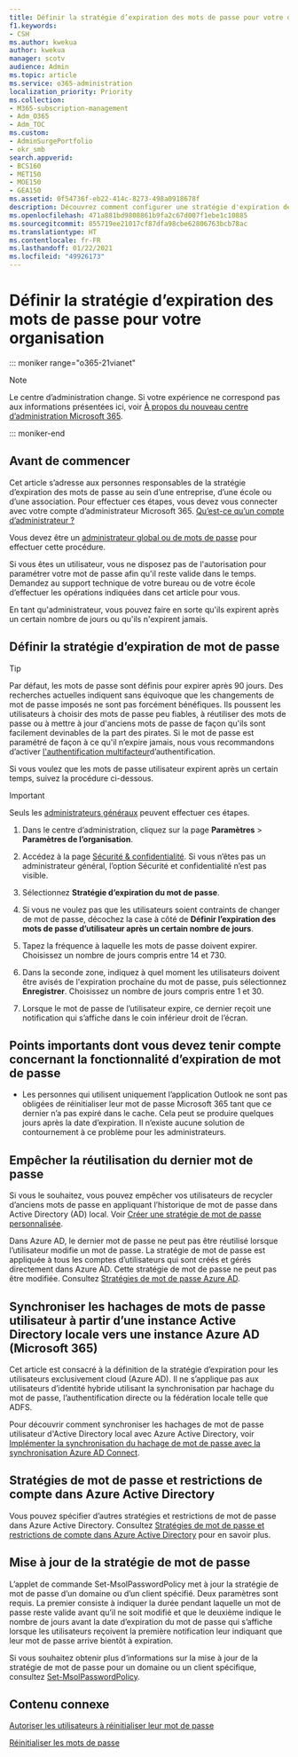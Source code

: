 ```yaml
---
title: Définir la stratégie d’expiration des mots de passe pour votre organisation
f1.keywords:
- CSH
ms.author: kwekua
author: kwekua
manager: scotv
audience: Admin
ms.topic: article
ms.service: o365-administration
localization_priority: Priority
ms.collection:
- M365-subscription-management
- Adm_O365
- Adm_TOC
ms.custom:
- AdminSurgePortfolio
- okr_smb
search.appverid:
- BCS160
- MET150
- MOE150
- GEA150
ms.assetid: 0f54736f-eb22-414c-8273-498a0918678f
description: Découvrez comment configurer une stratégie d'expiration des mots de passe pour votre organisation dans le Centre d'administration Microsoft 365.
ms.openlocfilehash: 471a881bd9808861b9fa2c67d007f1ebe1c10885
ms.sourcegitcommit: 855719ee21017cf87dfa98cbe62806763bcb78ac
ms.translationtype: HT
ms.contentlocale: fr-FR
ms.lasthandoff: 01/22/2021
ms.locfileid: "49926173"
---
```

# <a name="set-the-password-expiration-policy-for-your-organization"></a>Définir la stratégie d’expiration des mots de passe pour votre organisation

::: moniker range="o365-21vianet"

> [!NOTE]
> Le centre d’administration change. Si votre expérience ne correspond pas aux informations présentées ici, voir [À propos du nouveau centre d’administration Microsoft 365](https://docs.microsoft.com/microsoft-365/admin/microsoft-365-admin-center-preview?view=o365-worldwide).

::: moniker-end

## <a name="before-you-begin"></a>Avant de commencer

Cet article s’adresse aux personnes responsables de la stratégie d’expiration des mots de passe au sein d’une entreprise, d’une école ou d’une association. Pour effectuer ces étapes, vous devez vous connecter avec votre compte d’administrateur Microsoft 365. [Qu’est-ce qu’un compte d’administrateur ?](../admin-overview/admin-overview.md)

Vous devez être un [administrateur global ou de mots de passe](../add-users/about-admin-roles.md) pour effectuer cette procédure.

Si vous êtes un utilisateur, vous ne disposez pas de l'autorisation pour paramétrer votre mot de passe afin qu'il reste valide dans le temps. Demandez au support technique de votre bureau ou de votre école d’effectuer les opérations indiquées dans cet article pour vous.

En tant qu'administrateur, vous pouvez faire en sorte qu'ils expirent après un certain nombre de jours ou qu'ils n'expirent jamais.

## <a name="set-password-expiration-policy"></a>Définir la stratégie d’expiration de mot de passe

> [!Tip]
> Par défaut, les mots de passe sont définis pour expirer après 90 jours. Des recherches actuelles indiquent sans équivoque que les changements de mot de passe imposés ne sont pas forcément bénéfiques. Ils poussent les utilisateurs à choisir des mots de passe peu fiables, à réutiliser des mots de passe ou à mettre à jour d'anciens mots de passe de façon qu'ils sont facilement devinables de la part des pirates. Si le mot de passe est paramétré de façon à ce qu'il n’expire jamais, nous vous recommandons d’activer [l'authentification multifacteur](../security-and-compliance/set-up-multi-factor-authentication.md)d’authentification.

Si vous voulez que les mots de passe utilisateur expirent après un certain temps, suivez la procédure ci-dessous.
> [!IMPORTANT]
> Seuls les [administrateurs généraux](../add-users/about-admin-roles.md) peuvent effectuer ces étapes.
  
1. Dans le centre d’administration, cliquez sur la page **Paramètres** \> **Paramètres de l’organisation**.

2. Accédez à la page <a href="https://go.microsoft.com/fwlink/p/?linkid=2072756" target="_blank">Sécurité & confidentialité</a>.
 Si vous n’êtes pas un administrateur général, l’option Sécurité et confidentialité n’est pas visible.
  
3. Sélectionnez **Stratégie d’expiration du mot de passe**.
  
4. Si vous ne voulez pas que les utilisateurs soient contraints de changer de mot de passe, décochez la case à côté de **Définir l’expiration des mots de passe d’utilisateur après un certain nombre de jours**.
  
5. Tapez la fréquence à laquelle les mots de passe doivent expirer. Choisissez un nombre de jours compris entre 14 et 730.
  
6. Dans la seconde zone, indiquez à quel moment les utilisateurs doivent être avisés de l'expiration prochaine du mot de passe, puis sélectionnez **Enregistrer**. Choisissez un nombre de jours compris entre 1 et 30.

7. Lorsque le mot de passe de l’utilisateur expire, ce dernier reçoit une notification qui s’affiche dans le coin inférieur droit de l’écran.
  
## <a name="important-things-you-need-to-know-about-the-password-expiration-feature"></a>Points importants dont vous devez tenir compte concernant la fonctionnalité d’expiration de mot de passe
  
- Les personnes qui utilisent uniquement l’application Outlook ne sont pas obligées de réinitialiser leur mot de passe Microsoft 365 tant que ce dernier n’a pas expiré dans le cache. Cela peut se produire quelques jours après la date d’expiration. Il n’existe aucune solution de contournement à ce problème pour les administrateurs.

## <a name="prevent-last-password-from-being-used-again"></a>Empêcher la réutilisation du dernier mot de passe

Si vous le souhaitez, vous pouvez empêcher vos utilisateurs de recycler d’anciens mots de passe en appliquant l’historique de mot de passe dans Active Directory (AD) local. Voir [Créer une stratégie de mot de passe personnalisée](https://docs.microsoft.com/azure/active-directory-domain-services/password-policy#create-a-custom-password-policy).

Dans Azure AD, le dernier mot de passe ne peut pas être réutilisé lorsque l’utilisateur modifie un mot de passe. La stratégie de mot de passe est appliquée à tous les comptes d’utilisateurs qui sont créés et gérés directement dans Azure AD. Cette stratégie de mot de passe ne peut pas être modifiée. Consultez [Stratégies de mot de passe Azure AD](https://docs.microsoft.com/azure/active-directory/authentication/concept-sspr-policy#password-policies-that-only-apply-to-cloud-user-accounts).

## <a name="synchronize-user-passwords-hashes-from-an-on-premises-active-directory-to-azure-ad-microsoft-365"></a>Synchroniser les hachages de mots de passe utilisateur à partir d’une instance Active Directory locale vers une instance Azure AD (Microsoft 365)

Cet article est consacré à la définition de la stratégie d’expiration pour les utilisateurs exclusivement cloud (Azure AD). Il ne s’applique pas aux utilisateurs d’identité hybride utilisant la synchronisation par hachage du mot de passe, l’authentification directe ou la fédération locale telle que ADFS.
  
Pour découvrir comment synchroniser les hachages de mot de passe utilisateur d'Active Directory local avec Azure Active Directory, voir [Implémenter la synchronisation du hachage de mot de passe avec la synchronisation Azure AD Connect](https://docs.microsoft.com/azure/active-directory/hybrid/how-to-connect-password-hash-synchronization).

## <a name="password-policies-and-account-restrictions-in-azure-active-directory"></a>Stratégies de mot de passe et restrictions de compte dans Azure Active Directory

Vous pouvez spécifier d’autres stratégies et restrictions de mot de passe dans Azure Active Directory. Consultez [Stratégies de mot de passe et restrictions de compte dans Azure Active Directory](https://docs.microsoft.com/azure/active-directory/authentication/concept-sspr-policy) pour en savoir plus.

## <a name="update-password-policy"></a>Mise à jour de la stratégie de mot de passe

L’applet de commande Set-MsolPasswordPolicy met à jour la stratégie de mot de passe d’un domaine ou d’un client spécifié. Deux paramètres sont requis. La premier consiste à indiquer la durée pendant laquelle un mot de passe reste valide avant qu’il ne soit modifié et que le deuxième indique le nombre de jours avant la date d’expiration du mot de passe qui s’affiche lorsque les utilisateurs reçoivent la première notification leur indiquant que leur mot de passe arrive bientôt à expiration.

Si vous souhaitez obtenir plus d’informations sur la mise à jour de la stratégie de mot de passe pour un domaine ou un client spécifique, consultez [Set-MsolPasswordPolicy](https://docs.microsoft.com/powershell/module/msonline/set-msolpasswordpolicy?view=azureadps-1.0).

## <a name="related-content"></a>Contenu connexe

[Autoriser les utilisateurs à réinitialiser leur mot de passe](../add-users/let-users-reset-passwords.md)

[Réinitialiser les mots de passe](../add-users/reset-passwords.md)
